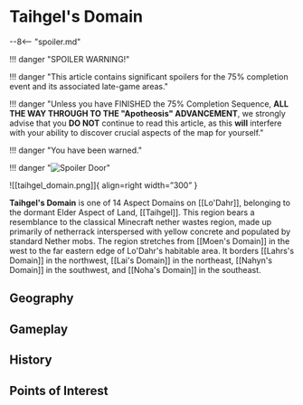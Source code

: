 # Taihgel's Domain

--8<-- "spoiler.md"

!!! danger "SPOILER WARNING!"

!!! danger "This article contains significant spoilers for the 75% completion event and its associated late-game areas."

!!! danger "Unless you have FINISHED the 75% Completion Sequence, **ALL THE WAY THROUGH TO THE "Apotheosis" ADVANCEMENT**, we strongly advise that you **DO NOT** continue to read this article, as this **will** interfere with your ability to discover crucial aspects of the map for yourself."

!!! danger "You have been warned."

!!! danger "![Spoiler Door](/assets/img/spoiler_door.png)"

![[taihgel_domain.png]]{ align=right width=”300” }

**Taihgel's Domain** is one of 14 Aspect Domains on [[Lo'Dahr]], belonging to the dormant Elder Aspect of Land, [[Taihgel]]. This region bears a resemblance to the classical Minecraft nether wastes region, made up primarily of netherrack interspersed with yellow concrete and populated by standard Nether mobs. The region stretches from [[Moen's Domain]] in the west to the far eastern edge of Lo'Dahr's habitable area. It borders [[Lahrs's Domain]] in the northwest, [[Lai's Domain]] in the northeast, [[Nahyn's Domain]] in the southwest, and [[Noha's Domain]] in the southeast.

## Geography

## Gameplay

## History

## Points of Interest